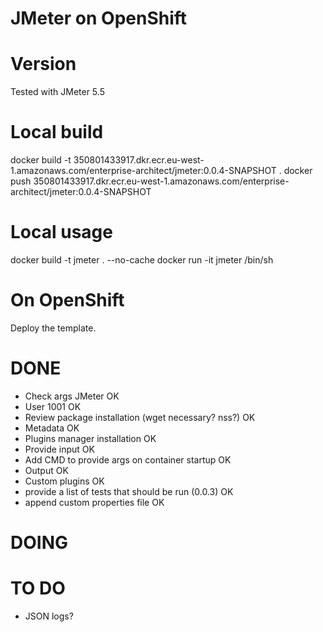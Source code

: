 # JMeter on OpenShift

# Version

Tested with JMeter 5.5

# Local build

docker build -t 350801433917.dkr.ecr.eu-west-1.amazonaws.com/enterprise-architect/jmeter:0.0.4-SNAPSHOT .
docker push 350801433917.dkr.ecr.eu-west-1.amazonaws.com/enterprise-architect/jmeter:0.0.4-SNAPSHOT

# Local usage

docker build -t jmeter . --no-cache
docker run -it jmeter /bin/sh

# On OpenShift

Deploy the template.

# DONE

- Check args JMeter OK
- User 1001 OK
- Review package installation (wget necessary? nss?) OK
- Metadata OK
- Plugins manager installation OK
- Provide input OK
- Add CMD to provide args on container startup OK
- Output OK
- Custom plugins OK
- provide a list of tests that should  be run (0.0.3) OK
- append custom properties file OK

# DOING
 
# TO DO

- JSON logs?
